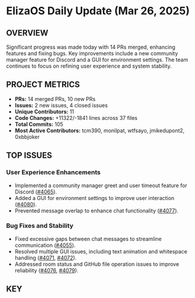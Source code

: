 # ElizaOS Daily Update (Mar 26, 2025)

## OVERVIEW 
Significant progress was made today with 14 PRs merged, enhancing features and fixing bugs. Key improvements include a new community manager feature for Discord and a GUI for environment settings. The team continues to focus on refining user experience and system stability.

## PROJECT METRICS
- **PRs:** 14 merged PRs, 10 new PRs
- **Issues:** 2 new issues, 4 closed issues
- **Unique Contributors:** 11
- **Code Changes:** +11322/-1841 lines across 37 files
- **Total Commits:** 105
- **Most Active Contributors:** tcm390, monilpat, wtfsayo, jmikedupont2, 0xbbjoker

## TOP ISSUES
### User Experience Enhancements
- Implemented a community manager greet and user timeout feature for Discord ([#4065](https://github.com/elizaos/eliza/pull/4065)).
- Added a GUI for environment settings to improve user interaction ([#4080](https://github.com/elizaos/eliza/pull/4080)).
- Prevented message overlap to enhance chat functionality ([#4077](https://github.com/elizaos/eliza/pull/4077)).

### Bug Fixes and Stability
- Fixed excessive gaps between chat messages to streamline communication ([#4055](https://github.com/elizaos/eliza/pull/4055)).
- Resolved multiple GUI issues, including text animation and whitespace handling ([#4071](https://github.com/elizaos/eliza/pull/4071), [#4072](https://github.com/elizaos/eliza/pull/4072)).
- Addressed room status and GitHub file operation issues to improve reliability ([#4076](https://github.com/elizaos/eliza/pull/4076), [#4079](https://github.com/elizaos/eliza/pull/4079)).

## KEY